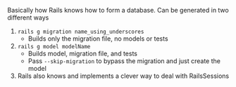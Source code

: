 Basically how Rails knows how to form a database. Can be generated in two different ways

1. `rails g migration name_using_underscores`
   * Builds only the migration file, no models or tests
2. `rails g model modelName`
   * Builds model, migration file, and tests
   * Pass `--skip-migration` to bypass the migration and just create the model
3. Rails also knows and implements a clever way to deal with RailsSessions